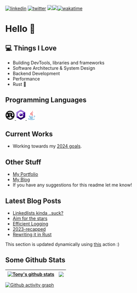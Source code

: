 [![linkedin](https://img.shields.io/badge/LinkedIn-0077B5?style=flat-square&logo=linkedin&logoColor=white)](https://www.linkedin.com/in/antonios-barotsis-5a26a0199/) [![twitter](https://img.shields.io/badge/Twitter-1DA1F2?style=flat-square&logo=twitter&logoColor=white)](https://twitter.com/Tony_Barotsis)
![](https://hit.yhype.me/github/profile?user_id=50240570)![](https://hit.yhype.me/github/profile?user_id=50240570)[![wakatime](https://wakatime.com/badge/user/f2b24ac4-cd14-46d7-ac81-740c41798ccb.svg?style=flat-square)](https://wakatime.com/@f2b24ac4-cd14-46d7-ac81-740c41798ccb)

<!-- [![@tony's Holopin board](https://holopin.me/tony)](https://holopin.io/@tony) -->

# Hello 👋

## 💻 Things I Love

- Building DevTools, libraries and frameworks
- Software Architecture & System Design
- Backend Development
- Performance
- Rust 🦀

## Programming Languages

<a href="https://www.rust-lang.org">
  <img src="images/rust.png" alt="rust" width="30"/>
</a>
<a href="https://dotnet.microsoft.com/en-us/languages/csharp">
  <img src="images/cs.png" alt="c#" width="30"/>
</a>
<a href="https://www.java.com/en/">
  <img src="images/java.svg" alt="java" width="30"/>
</a>

## Current Works

- Working towards my [2024 goals](https://twitter.com/Tony_Barotsis/status/1743687653386506460).

## Other Stuff
- [My Portfolio](https://antoniosbarotsis.github.io/about)
- [My Blog](https://antoniosbarotsis.github.io/posts/)
- If you have any suggestions for this readme let me know!

## Latest Blog Posts

<!--START_SECTION:feed-->
* [Linkedlists kinda ..suck?](https:&#x2F;&#x2F;antoniosbarotsis.github.io&#x2F;posts&#x2F;lists-and-vectors&#x2F;)
* [Aim for the stars](https:&#x2F;&#x2F;antoniosbarotsis.github.io&#x2F;posts&#x2F;aim-for-the-stars&#x2F;)
* [Efficient Logging](https:&#x2F;&#x2F;antoniosbarotsis.github.io&#x2F;posts&#x2F;efficient-logging&#x2F;)
* [2023-recapped](https:&#x2F;&#x2F;antoniosbarotsis.github.io&#x2F;posts&#x2F;2023-recapped&#x2F;)
* [Rewriting it in Rust](https:&#x2F;&#x2F;antoniosbarotsis.github.io&#x2F;posts&#x2F;rewrite_cs_in_rust&#x2F;)
<!--END_SECTION:feed-->

This section is updated dynamically using [this](https://github.com/JasonEtco/rss-to-readme) action :)

## Some Github Stats


| <a href="https://github.com/anuraghazra/github-readme-stats"><img align="center" src="https://github-readme-stats.vercel.app/api?username=antoniosbarotsis&count_private=true&show_icons=true&theme=dark&bg_color=0D1117&text_color=61d9fa&title_color=61d9fa" alt="Tony's github stats" /></a> | <a href="https://git.io/streak-stats"><img align="center" src="https://streak-stats.demolab.com?user=AntoniosBarotsis&theme=react&background=0D1117" /></a> |
| ------------- | ------------- |

[![Github activity graph](https://github-readme-activity-graph.vercel.app/graph?username=AntoniosBarotsis&theme=react-dark)](https://github.com/ashutosh00710/github-readme-activity-graph)
